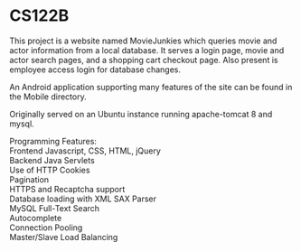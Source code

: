 # CS122B
This project is a website named MovieJunkies which queries movie and actor information from a local database. It serves a login page, movie and actor search pages, and a shopping cart checkout page. Also present is employee access login for database changes.

An Android application supporting many features of the site can be found in the Mobile directory.

Originally served on an Ubuntu instance running apache-tomcat 8 and mysql.

Programming Features:  
Frontend Javascript, CSS, HTML, jQuery  
Backend Java Servlets  
Use of HTTP Cookies  
Pagination  
HTTPS and Recaptcha support  
Database loading with XML SAX Parser  
MySQL Full-Text Search  
Autocomplete  
Connection Pooling  
Master/Slave Load Balancing  
